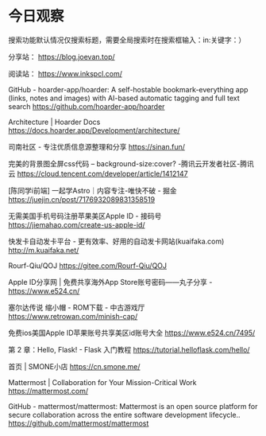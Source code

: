 # 今日观察

搜索功能默认情况仅搜索标题，需要全局搜索时在搜索框输入：in:关键字：）  

分享站： https://blog.joevan.top/  

阅读站： https://www.inkspcl.com/  

GitHub - hoarder-app/hoarder: A self-hostable bookmark-everything app (links, notes and images) with AI-based automatic tagging and full text search  https://github.com/hoarder-app/hoarder  

Architecture | Hoarder Docs  https://docs.hoarder.app/Development/architecture/  

司南社区 - 专注优质信息源整理和分享  https://sinan.fun/  

完美的背景图全屏css代码 – background-size:cover? -腾讯云开发者社区-腾讯云  https://cloud.tencent.com/developer/article/1412147  

[陈同学i前端] 一起学Astro｜内容专注-唯快不破 - 掘金  https://juejin.cn/post/7176932089831358519  

无需美国手机号码注册苹果美区Apple ID - 接码号  https://jiemahao.com/create-us-apple-id/  

快发卡自动发卡平台 - 更有效率、好用的自动发卡网站(kuaifaka.com)  http://m.kuaifaka.net/  

Rourf-Qiu/QOJ  https://gitee.com/Rourf-Qiu/QOJ  

Apple ID分享网 | 免费共享海外App Store账号密码——丸子分享 -  https://www.e524.cn/  

塞尔达传说 缩小帽 - ROM下载 - 中古游戏厅  https://www.retrowan.com/minish-cap/  

免费ios美国Apple ID苹果账号共享美区id账号大全  https://www.e524.cn/7495/    

第 2 章：Hello, Flask! - Flask 入门教程  https://tutorial.helloflask.com/hello/  

首页 | SMONE小店  https://cn.smone.me/  

Mattermost | Collaboration for Your Mission-Critical Work  https://mattermost.com/  

GitHub - mattermost/mattermost: Mattermost is an open source platform for secure collaboration across the entire software development lifecycle..  https://github.com/mattermost/mattermost  
